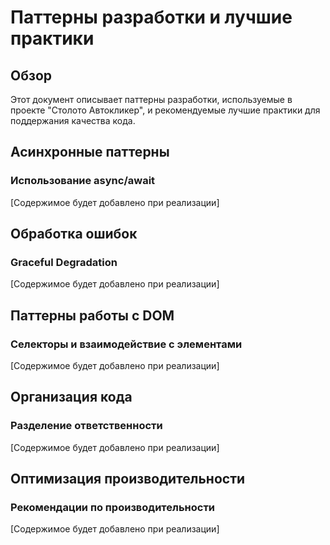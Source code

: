 # Паттерны разработки и лучшие практики

## Обзор

Этот документ описывает паттерны разработки, используемые в проекте "Столото Автокликер", и рекомендуемые лучшие практики для поддержания качества кода.

## Асинхронные паттерны

### Использование async/await

[Содержимое будет добавлено при реализации]

## Обработка ошибок

### Graceful Degradation

[Содержимое будет добавлено при реализации]

## Паттерны работы с DOM

### Селекторы и взаимодействие с элементами

[Содержимое будет добавлено при реализации]

## Организация кода

### Разделение ответственности

[Содержимое будет добавлено при реализации]

## Оптимизация производительности

### Рекомендации по производительности

[Содержимое будет добавлено при реализации]